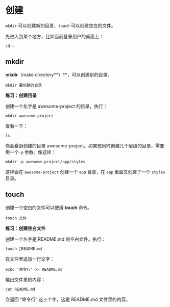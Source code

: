 # 创建

`mkdir` 可以创建新的目录，`touch` 可以创建空白的文件。

先进入到某个地方，比如当前登录用户的桌面上：

```
cd ~
```

## mkdir

**mkdir**（make directory**）**，可以创建新的目录。

```
mkdir 要创建的目录
```

**练习：创建目录**

创建一个名字是 awesome-project 的目录，执行：

```
mkdir awesome-project
```

查看一下：

```
ls
```

你会看到创建的目录 awesome-project。如果想同时创建几个层级的目录，需要用一个`-p` 参数。像这样：

```
mkdir -p awesome-project/app/styles
```

这样会在 `awesome-project` 创建一个 `app` 目录，在 `app` 里面又创建了一个 `styles` 目录。

## touch

创建一个空白的文件可以使用 **touch** 命令。

```
touch 文件
```

**练习：创建空白文件**

创建一个名字是 README.md 的空白文件。执行：

```
touch README.md
```

在文件里追加一行文字：

```
echo '命令行' >> README.md
```

输出文件里的内容：

```
cat README.md
```

会返回 “命令行” 这三个字，这是 README.md 文件里的内容。

